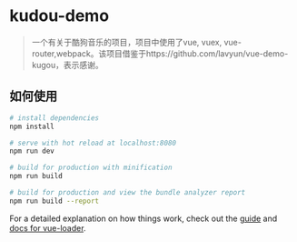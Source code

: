 # kudou-demo

> 一个有关于酷狗音乐的项目，项目中使用了vue, vuex, vue-router,webpack。该项目借鉴于https://github.com/lavyun/vue-demo-kugou，表示感谢。

## 如何使用

``` bash
# install dependencies
npm install

# serve with hot reload at localhost:8080
npm run dev

# build for production with minification
npm run build

# build for production and view the bundle analyzer report
npm run build --report
```

For a detailed explanation on how things work, check out the [guide](http://vuejs-templates.github.io/webpack/) and [docs for vue-loader](http://vuejs.github.io/vue-loader).
